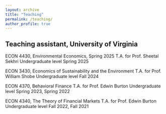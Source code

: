 ```yaml
---
layout: archive
title: "Teaching"
permalink: /teaching/
author_profile: true
---
```


## Teaching assistant, University of Virginia

ECON 4430, Environmental Economics, Spring 2025
T.A. for Prof. Sheetal Sekhri
Undergraduate level
Spring 2025

ECON 3430, Economics of Sustainability and the Environment
T.A. for Prof. William Shobe
Undergraduate level
Fall 2024


ECON 4370, Behavioral Finance
T.A. for Prof. Edwin Burton 
Undergraduate level
Spring 2023, Spring 2022


ECON 4340, The Theory of Financial Markets
T.A. for Prof. Edwin Burton
Undergraduate level
Fall 2022, Fall 2021